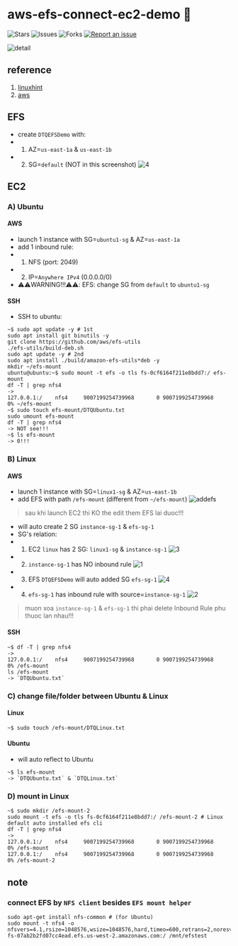# aws-efs-connect-ec2-demo 🐳

![Stars](https://img.shields.io/github/stars/tquangdo/aws-efs-connect-ec2-demo?color=f05340)
![Issues](https://img.shields.io/github/issues/tquangdo/aws-efs-connect-ec2-demo?color=f05340)
![Forks](https://img.shields.io/github/forks/tquangdo/aws-efs-connect-ec2-demo?color=f05340)
[![Report an issue](https://img.shields.io/badge/Support-Issues-green)](https://github.com/tquangdo/aws-efs-connect-ec2-demo/issues/new)

![detail](screenshots/detail.png)

## reference
1. [linuxhint](https://linuxhint.com/mount-efs-ec2-instances/)
2. [aws](https://docs.aws.amazon.com/efs/latest/ug/troubleshooting-efs-mounting.html)

## EFS
- create `DTQEFSDemo` with:
- 1. AZ=`us-east-1a` & `us-east-1b`
- 2. SG=`default` (NOT in this screenshot)
![4](screenshots/4.png)

## EC2
### A) Ubuntu
#### AWS
- launch 1 instance with SG=`ubuntu1-sg` & AZ=`us-east-1a`
- add 1 inbound rule:
- 1. NFS (port: 2049)
- 2. IP=`Anywhere IPv4` (0.0.0.0/0)
- ⚠️⚠️WARNING!!!⚠️⚠️: EFS: change SG from `default` to `ubuntu1-sg`
#### SSH
- SSH to ubuntu:
```shell
~$ sudo apt update -y # 1st
sudo apt install git binutils -y
git clone https://github.com/aws/efs-utils
./efs-utils/build-deb.sh
sudo apt update -y # 2nd
sudo apt install ./build/amazon-efs-utils*deb -y
mkdir ~/efs-mount
ubuntu@ubuntu:~$ sudo mount -t efs -o tls fs-0cf6164f211e8bdd7:/ efs-mount
df -T | grep nfs4
->
127.0.0.1:/    nfs4     9007199254739968       0 9007199254739968    0% ~/efs-mount
~$ sudo touch efs-mount/DTQUbuntu.txt
sudo umount efs-mount
df -T | grep nfs4
-> NOT see!!!
~$ ls efs-mount
-> 0!!!
```
### B) Linux
#### AWS
- launch 1 instance with SG=`linux1-sg` & AZ=`us-east-1b`
- add EFS with path `/efs-mount` (different from `~/efs-mount`)
![addefs](screenshots/addefs.png)
> sau khi launch EC2 thi KO the edit them EFS lai duoc!!!
- will auto create 2 SG `instance-sg-1` & `efs-sg-1`
- SG's relation:
- 1. EC2 `linux` has 2 SG: `linux1-sg` & `instance-sg-1`
![3](screenshots/3.png)
- 2. `instance-sg-1` has NO inbound rule
![1](screenshots/1.png)
- 3. EFS `DTQEFSDemo` will auto added SG `efs-sg-1`
![4](screenshots/4.png)
- 4. `efs-sg-1` has inbound rule with source=`instance-sg-1`
![2](screenshots/2.png)
> muon xoa `instance-sg-1` & `efs-sg-1` thi phai delete Inbound Rule phu thuoc lan nhau!!!
#### SSH
```shell
~$ df -T | grep nfs4
->
127.0.0.1:/    nfs4     9007199254739968       0 9007199254739968    0% /efs-mount
ls /efs-mount
-> `DTQUbuntu.txt`
```
### C) change file/folder between Ubuntu & Linux
#### Linux
```shell
~$ sudo touch /efs-mount/DTQLinux.txt
```
#### Ubuntu
- will auto reflect to Ubuntu
```shell
~$ ls efs-mount
-> `DTQUbuntu.txt` & `DTQLinux.txt`
```
### D) mount in Linux
```shell
~$ sudo mkdir /efs-mount-2
sudo mount -t efs -o tls fs-0cf6164f211e8bdd7:/ /efs-mount-2 # Linux default auto installed efs cli
df -T | grep nfs4
->
127.0.0.1:/    nfs4     9007199254739968       0 9007199254739968    0% /efs-mount
127.0.0.1:/    nfs4     9007199254739968       0 9007199254739968    0% /efs-mount-2
```

## note
### connect EFS by `NFS client` besides `EFS mount helper`
```shell
sudo apt-get install nfs-common # (for Ubuntu)
sudo mount -t nfs4 -o nfsvers=4.1,rsize=1048576,wsize=1048576,hard,timeo=600,retrans=2,noresvport fs-07ab2b2fd07cc4ead.efs.us-west-2.amazonaws.com:/ /mnt/efstest
```
